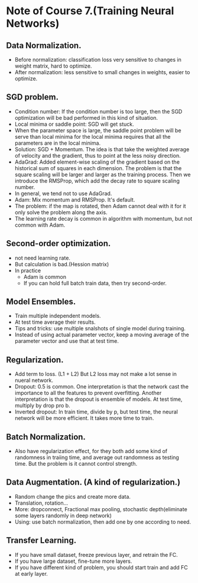 # Note of Course 7.(Training Neural Networks)

## Data Normalization.
- Before normalization: classification loss very sensitive to changes in weight matrix, hard to optimize.
- After normalization: less sensitive to small changes in weights, easier to optimize.

## SGD problem.
- Condition number: If the condition number is too large, then the SGD optimization will be bad performed in this kind of situation.
- Local minima or saddle point: SGD will get stuck. 
- When the parameter space is large, the saddle point problem will be serve than local minima for the local minima requires that all the parameters are in the local minima.
- Solution: SGD + Momentum. The idea is that take the weighted average of velocity and the gradient, thus to point at the less noisy direction.
- AdaGrad: Added element-wise scaling of the gradient based on the historical sum of squares in each dimension. The problem is that the square scaling will be larger and larger as the training process. Then we introduce the RMSProp, which add the decay rate to square scaling number.
- In general, we tend not to use AdaGrad. 
- Adam: Mix momentum and RMSProp. It's default. 
- The problem: if the map is rotated, then Adam cannot deal with it for it only solve the problem along the axis.
- The learning rate decay is common in algorithm with momentum, but not common with  Adam.

## Second-order optimization.
- not need learning rate.
- But calculation is bad.(Hession matrix)
- In practice
	- Adam is common
	- If you can hold full batch train data, then try second-order.

## Model Ensembles.
- Train multiple independent models.
- At test time average their results.
- Tips and tricks: use multiple snalshots of single model during training.
- Instead of using actual parameter vector, keep a moving average of the parameter vector and use that at test time.

## Regularization.
- Add term to loss. (L1 + L2) But L2 loss may not make a lot sense in nueral network.
- Dropout: 0.5 is common. One interpretation is that the network cast the importance to all the features to prevent overfitting. Another interpretation is that the dropout is ensemble of models. At test time, multiply by drop pro b.
- Inverted dropout: In train time, divide by p, but test time, the neural network will be more efficient. It takes more time to train.

## Batch Normalization.
- Also have regularization effect, for they both add some kind of randomness in traiing time, and average out randomness as testing time. But the problem is it cannot control strength.

## Data Augmentation. (A kind of regularization.)
- Random change the pics and create more data.
- Translation, rotation...
- More: dropconnect, Fractional max pooling, stochastic depth(eliminate some layers randomly in deep network)
- Using: use batch normalization, then add one by one according to need.

## Transfer Learning.
- If you have small dataset, freeze previous layer, and retrain the FC.
- If you have large dataset, fine-tune more layers.
- If you have different kind of problem, you should start train and add FC at early layer.
